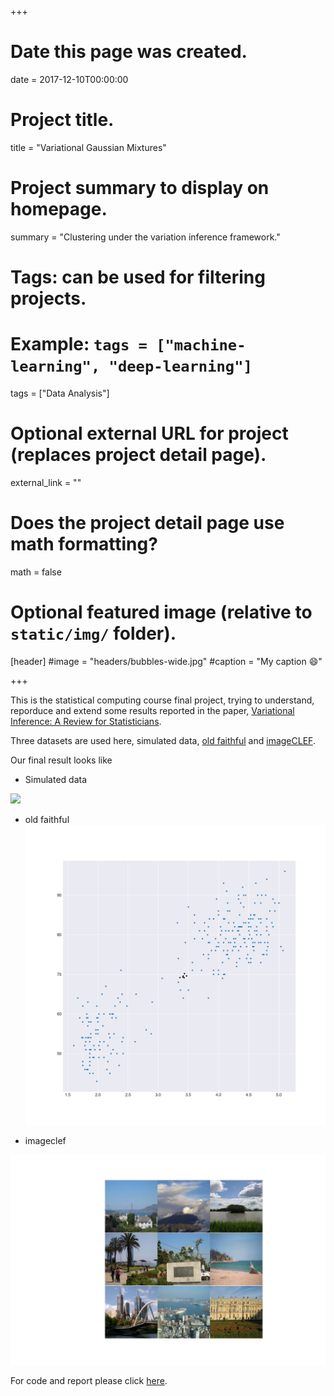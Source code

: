 +++
# Date this page was created.
date = 2017-12-10T00:00:00

# Project title.
title = "Variational Gaussian Mixtures"

# Project summary to display on homepage.
summary = "Clustering under the variation inference framework."


# Tags: can be used for filtering projects.
# Example: `tags = ["machine-learning", "deep-learning"]`
tags = ["Data Analysis"]

# Optional external URL for project (replaces project detail page).
external_link = ""

# Does the project detail page use math formatting?
math = false

# Optional featured image (relative to `static/img/` folder).
[header]
#image = "headers/bubbles-wide.jpg"
#caption = "My caption :smile:"

+++

This is the statistical computing course final project, trying to understand, reporduce and extend some results reported in the paper, [Variational Inference: A Review for Statisticians](https://arxiv.org/pdf/1601.00670.pdf).

Three datasets are used here, simulated data, [old faithful](https://www.stat.cmu.edu/~larry/all-of-statistics/=data/faithful.dat) and [imageCLEF](https://www.imageclef.org).

Our final result looks like 

* Simulated data

![](./simulation.gif)

* old faithful
![](./old_faithful.gif)

* imageclef

![](./imageclef.jpg)

For code and report please click [here](https://github.com/Yutong-Dai/Projects/tree/master/Variational_Bayes).


